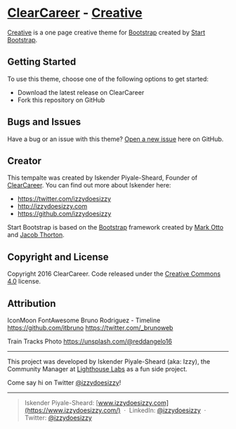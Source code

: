 # [ClearCareer](http://startbootstrap.com/) - [Creative](http://startbootstrap.com/template-overviews/creative/)

[Creative](http://startbootstrap.com/template-overviews/creative/) is a one page creative theme for [Bootstrap](http://getbootstrap.com/) created by [Start Bootstrap](http://startbootstrap.com/).

## Getting Started

To use this theme, choose one of the following options to get started:
* Download the latest release on ClearCareer
* Fork this repository on GitHub

## Bugs and Issues

Have a bug or an issue with this theme? [Open a new issue](https://github.com/clearcareer/ResumeTemplate/issues) here on GitHub.

## Creator

This tempalte was created by Iskender Piyale-Sheard, Founder of [ClearCareer](http://clearcareer.ca).
You can find out more about Iskender here:

* https://twitter.com/izzydoesizzy
* http://izzydoesizzy.com
* https://github.com/izzydoesizzy

Start Bootstrap is based on the [Bootstrap](http://getbootstrap.com/) framework created by [Mark Otto](https://twitter.com/mdo) and [Jacob Thorton](https://twitter.com/fat).

## Copyright and License

Copyright 2016 ClearCareer. Code released under the [Creative Commons 4.0](https://creativecommons.org/licenses/by/4.0/) license.


## Attribution

IconMoon
FontAwesome
Bruno Rodriguez - Timeline
https://github.com/itbruno
https://twitter.com/_brunoweb

Train Tracks Photo https://unsplash.com/@reddangelo16


<hr>

This project was developed by Iskender Piyale-Sheard (aka: Izzy), the Community Manager at [Lighthouse Labs](http://bit.ly/izzydoesizzygithub) as a fun side project. 

Come say hi on Twitter [@izzydoesizzy](http://www.twitter.com/izzydoesizzy)! 

----
> Iskender Piyale-Sheard: [www.izzydoesizzy.com](https://www.izzydoesizzy.com/) &nbsp;&middot;&nbsp;
> LinkedIn: [@izzydoesizzy](https://www.linkedin.com/in/izzydoesizzy) &nbsp;&middot;&nbsp;
> Twitter: [@izzydoesizzy](https://twitter.com/izzydoesizzy)

